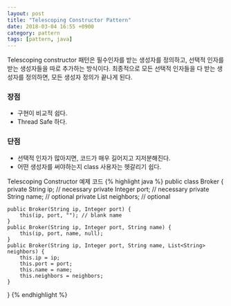 ```yaml
---
layout: post
title: "Telescoping Constructor Pattern"
date: 2018-03-04 16:55 +0900
category: pattern
tags: [pattern, java]
---
```


Telescoping constructor 패턴은 필수인자를 받는 생성자를 정의하고, 선택적 인자를 받는 생성자들을 따로 추가하는 방식이다.
최종적으로 모든 선택적 인자들을 다 받는 생성자를 정의하면, 모든 생성자 정의가 끝나게 된다.

### 장점
* 구현이 비교적 쉽다.
* Thread Safe 하다.

### 단점
* 선택적 인자가 많아지면, 코드가 매우 길어지고 지저분해진다.
* 어떤 생성자를 써야하는지 class 사용자는 헷갈리기 쉽다.

Telescoping Constructor 예제 코드
{% highlight java %}
public class Broker {
	private String ip; // necessary
	private Integer port; // necessary
	private String name; // optional 
	private List<String> neighbors; // optional 

	public Broker(String ip, Integer port) {
		this(ip, port, ""); // blank name
	}
	public Broker(String ip, Integer port, String name) {
		this(ip, port, name, null);
	}
	public Broker(String ip, Integer port, String name, List<String> neighbors) {
		this.ip = ip;
		this.port = port;
		this.name = name;
		this.neighbors = neighbors;
	}
}
{% endhighlight %}